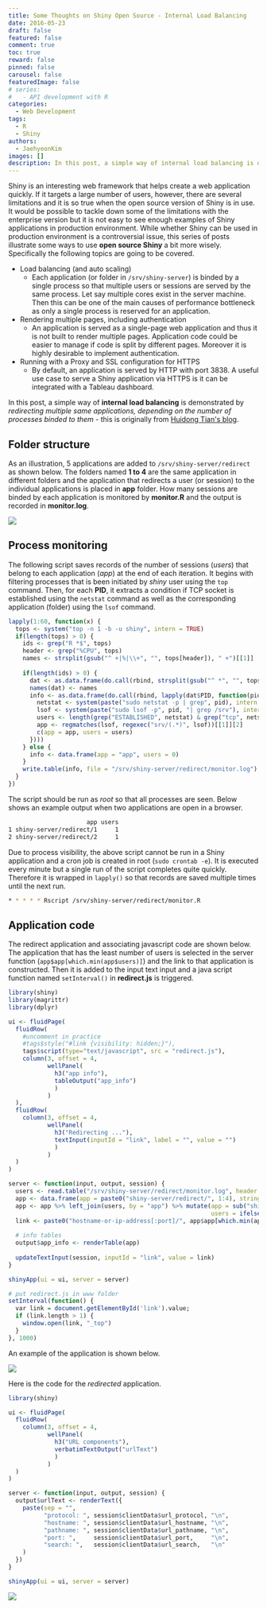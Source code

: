 ```yaml
---
title: Some Thoughts on Shiny Open Source - Internal Load Balancing
date: 2016-05-23
draft: false
featured: false
comment: true
toc: true
reward: false
pinned: false
carousel: false
featuredImage: false
# series:
#   - API development with R
categories:
  - Web Development
tags: 
  - R
  - Shiny
authors:
  - JaehyeonKim
images: []
description: In this post, a simple way of internal load balancing is demonstrated by redirecting multiple same applications, depending on the number of processes binded to them
---
```


Shiny is an interesting web framework that helps create a web application quickly. If it targets a large number of users, however, there are several limitations and it is so true when the open source version of Shiny is in use. It would be possible to tackle down some of the limitations with the enterprise version but it is not easy to see enough examples of Shiny applications in production environment. While whether Shiny can be used in production environment is a controversial issue, this series of posts illustrate some ways to use **open source Shiny** a bit more wisely. Specifically the following topics are going to be covered.

+ Load balancing (and auto scaling)
    - Each application (or folder in `/srv/shiny-server`) is binded by a single process so that multiple users or sessions are served by the same process. Let say multiple cores exist in the server machine. Then this can be one of the main causes of performance bottleneck as only a single process is reserved for an application.
+ Rendering multiple pages, including authentication
    - An application is served as a single-page web application and thus it is not built to render multiple pages. Application code could be easier to manage if code is split by different pages. Moreover it is highly desirable to implement authentication.
+ Running with a Proxy and SSL configuration for HTTPS
    - By default, an application is served by HTTP with port 3838. A useful use case to serve a Shiny application via HTTPS is it can be integrated with a Tableau dashboard.

In this post, a simple way of **internal load balancing** is demonstrated by *redirecting multiple same applications, depending on the number of processes binded to them* - this is originally from [Huidong Tian's blog](http://withr.me/a-shiny-app-serves-as-shiny-server-load-balancer/).

## Folder structure

As an illustration, 5 applications are added to `/srv/shiny-server/redirect` as shown below. The folders named **1 to 4** are the same application in different folders and the application that redirects a user (or session) to the individual applications is placed in **app** folder. How many sessions are binded by each application is monitored by **monitor.R** and the output is recorded in **monitor.log**.

![](folder_structure.png#center)

## Process monitoring

The following script saves records of the number of sessions (*users*) that belong to each application (*app*) at the end of each iteration. It begins with filtering processes that is been initiated by *shiny* user using the `top` command. Then, for each **PID**, it extracts a condition if TCP socket is established using the `netstat` command as well as the corresponding application (folder) using the `lsof` command.


```r
lapply(1:60, function(x) {
  tops <- system("top -n 1 -b -u shiny", intern = TRUE)
  if(length(tops) > 0) {
    ids <- grep("R *$", tops)
    header <- grep("%CPU", tops)
    names <- strsplit(gsub("^ +|%|\\+", "", tops[header]), " +")[[1]]
    
    if(length(ids) > 0) {
      dat <- as.data.frame(do.call(rbind, strsplit(gsub("^ *", "", tops[ids]), " +")))
      names(dat) <- names
      info <- as.data.frame(do.call(rbind, lapply(dat$PID, function(pid) {
        netstat <- system(paste("sudo netstat -p | grep", pid), intern = TRUE)
        lsof <- system(paste("sudo lsof -p", pid, "| grep /srv"), intern = TRUE)
        users <- length(grep("ESTABLISHED", netstat) & grep("tcp", netstat))
        app <- regmatches(lsof, regexec("srv/(.*)", lsof))[[1]][2]
        c(app = app, users = users)
      })))
    } else {
      info <- data.frame(app = "app", users = 0)
    }
    write.table(info, file = "/srv/shiny-server/redirect/monitor.log")
  }  
})
```

The script should be run as *root* so that all processes are seen. Below shows an example output when two applications are open in a browser.


```bash
                      app users
1 shiny-server/redirect/1     1
2 shiny-server/redirect/2     1
```

Due to process visibility, the above script cannot be run in a Shiny application and a cron job is created in root (`sudo crontab -e`). It is executed every minute but a single run of the script completes quite quickly. Therefore it is wrapped in `lapply()` so that records are saved multiple times until the next run.


```bash
* * * * * Rscript /srv/shiny-server/redirect/monitor.R
```

## Application code

The redirect application and associating javascript code are shown below. The application that has the least number of users is selected in the server function (`app$app[which.min(app$users)]`) and the link to that application is constructed. Then it is added to the input text input and a java script function named `setInterval()` in **redirect.js** is triggered.


```r
library(shiny)
library(magrittr)
library(dplyr)

ui <- fluidPage(
  fluidRow(
    #uncomment in practice
    #tags$style("#link {visibility: hidden;}"),
    tags$script(type="text/javascript", src = "redirect.js"),
    column(3, offset = 4,
           wellPanel(
             h3("app info"),
             tableOutput("app_info")
             )
           )
  ),
  fluidRow(
    column(3, offset = 4,
           wellPanel(
             h3("Redirecting ..."),
             textInput(inputId = "link", label = "", value = "")
             )
           )
  )
)

server <- function(input, output, session) {
  users <- read.table("/srv/shiny-server/redirect/monitor.log", header = TRUE, stringsAsFactors = FALSE)
  app <- data.frame(app = paste0("shiny-server/redirect/", 1:4), stringsAsFactors = FALSE)
  app <- app %>% left_join(users, by = "app") %>% mutate(app = sub("shiny-server/", "", app),
                                                         users = ifelse(is.na(users), "0", as.character(users)))
  link <- paste0("hostname-or-ip-address[:port]/", app$app[which.min(app$users)])
  
  # info tables
  output$app_info <- renderTable(app)
  
  updateTextInput(session, inputId = "link", value = link)
}

shinyApp(ui = ui, server = server)
```



```r
# put redirect.js in www folder
setInterval(function() {
  var link = document.getElementById('link').value;
  if (link.length > 1) {
    window.open(link, "_top")
  }
}, 1000)
```

An example of the application is shown below.

![](redirect.png#center)

Here is the code for the *redirected* application.


```r
library(shiny)

ui <- fluidPage(
  fluidRow(
    column(3, offset = 4,
           wellPanel(
             h3("URL components"),
             verbatimTextOutput("urlText")
             )
           )
  )
)

server <- function(input, output, session) {
  output$urlText <- renderText({
    paste(sep = "",
          "protocol: ", session$clientData$url_protocol, "\n",
          "hostname: ", session$clientData$url_hostname, "\n",
          "pathname: ", session$clientData$url_pathname, "\n",
          "port: ",     session$clientData$url_port,     "\n",
          "search: ",   session$clientData$url_search,   "\n"
    )
  })
}

shinyApp(ui = ui, server = server)
```

![](app.png#center)



